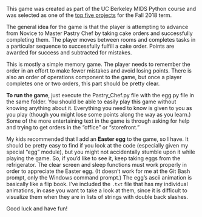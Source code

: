 This game was created as part of the UC Berkeley MIDS Python course and was selected as one of the [top five projects](https://github.com/UCB-INFO-PYTHON/MIDS_python_showcase) for the Fall 2018 term. 

The general idea for the game is that the player is attempting to advance from Novice to Master Pastry Chef by taking cake orders and successfully completing them. The player moves between rooms and completes tasks in a particular sequence to successfully fulfill a cake order. Points are awarded for success and subtracted for mistakes.

This is mostly a simple memory game. The player needs to remember the order in an effort to make fewer mistakes and avoid losing points. There is also an order of operations component to the game, but once a player completes one or two orders, this part should be pretty clear. 

**To run the game**, just execute the Pastry_Chef.py file with the egg.py file in the same folder. You should be able to easily play this game without knowing anything about it. Everything you need to know is given to you as you play (though you might lose some points along the way as you learn.) Some of the more entertaining text in the game is through asking for help and trying to get orders in the “office” or “storefront.” 

My kids recommended that I add an **Easter egg** to the game, so I have. It should be pretty easy to find if you look at the code (especially given my special “egg” module), but you might not accidentally stumble upon it while playing the game. So, if you’d like to see it, keep taking eggs from the refrigerator. The clear screen and sleep functions must work properly in order to appreciate the Easter egg. (It doesn’t work for me at the Git Bash prompt, only the Windows command prompt.) The egg’s ascii animation is basically like a flip book. I’ve included the `.txt` file that has my individual animations, in case you want to take a look at them, since it is difficult to visualize them when they are in lists of strings with double back slashes.

Good luck and have fun!
